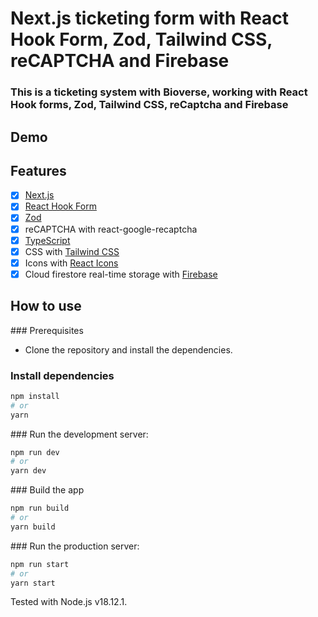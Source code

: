 # Next.js ticketing form with React Hook Form, Zod, Tailwind CSS, reCAPTCHA and Firebase

### This is a ticketing system with Bioverse, working with React Hook forms, Zod, Tailwind CSS, reCaptcha and Firebase

## Demo



## Features

- [x] [Next.js](https://nextjs.org/)
- [x] [React Hook Form](https://react-hook-form.com/)
- [x] [Zod](https://zod.dev)
- [x] reCAPTCHA with react-google-recaptcha
- [x] [TypeScript](https://www.typescriptlang.org/)
- [x] CSS with [Tailwind CSS](https://tailwindcss.com/)
- [x] Icons with [React Icons](https://react-icons.github.io/react-icons/)
- [x] Cloud firestore real-time storage with [Firebase](https://firebase.com)

## How to use

### Prerequisites

- Clone the repository and install the dependencies.

### Install dependencies

```bash
npm install
# or
yarn
```

### Run the development server:

```bash
npm run dev
# or
yarn dev
```

### Build the app

```bash
npm run build
# or
yarn build
```

### Run the production server:

```bash
npm run start
# or
yarn start
```

Tested with Node.js v18.12.1.
